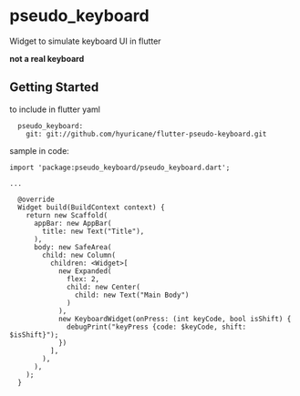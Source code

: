 # pseudo_keyboard

Widget to simulate keyboard UI in flutter

<strong>not a real keyboard</strong>

## Getting Started

to include in flutter yaml

```
  pseudo_keyboard:
    git: git://github.com/hyuricane/flutter-pseudo-keyboard.git
```

sample in code: 

```
import 'package:pseudo_keyboard/pseudo_keyboard.dart';

...

  @override
  Widget build(BuildContext context) {
    return new Scaffold(
      appBar: new AppBar(
        title: new Text("Title"),
      ),
      body: new SafeArea(
        child: new Column(
          children: <Widget>[
            new Expanded(
              flex: 2,
              child: new Center(
                child: new Text("Main Body")
              )
            ),
            new KeyboardWidget(onPress: (int keyCode, bool isShift) {
              debugPrint("keyPress {code: $keyCode, shift: $isShift}");
            })
          ],
        ),
      ),
    );
  }

```

